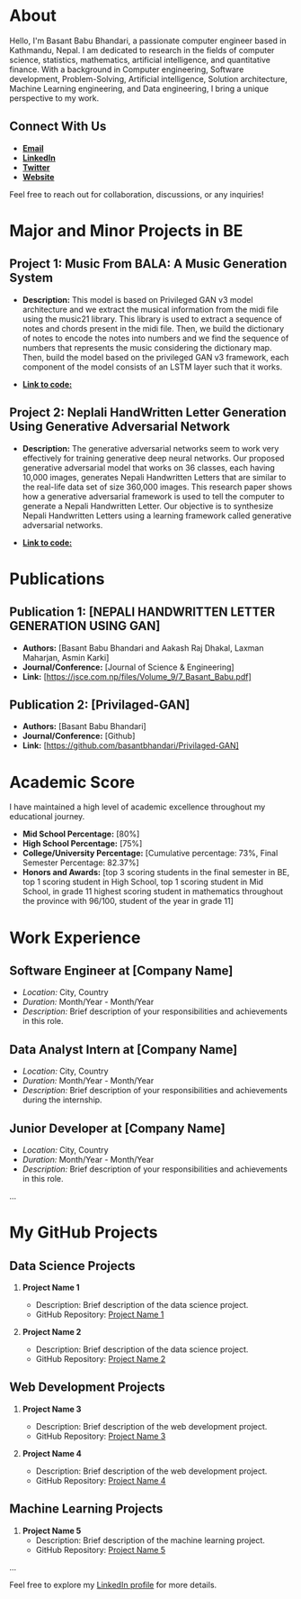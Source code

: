 # About

Hello, I'm Basant Babu Bhandari, a passionate computer engineer based in Kathmandu, Nepal. I am dedicated to research in the fields of computer science, statistics, mathematics, artificial intelligence, and quantitative finance. With a background in Computer engineering, Software development, Problem-Solving, Artificial intelligence, Solution architecture, Machine Learning engineering, and Data engineering,  I bring a unique perspective to my work.

## Connect With Us

- **[Email](basantbhandari2074@gmail.com)**
- **[LinkedIn](https://www.linkedin.com/in/basant-babu-bhandari-1384b81a6/)**
- **[Twitter](https://twitter.com/BasantB52080659)** 
- **[Website](https://bio.link/basant_babu_bhandari)** 

Feel free to reach out for collaboration, discussions, or any inquiries!

# Major and Minor Projects in BE

## Project 1: Music From BALA: A Music Generation System

- **Description:** This model is based on Privileged GAN v3 model architecture and we extract the musical information from the midi file using the music21 library. This library is used to extract a sequence of notes and chords present in the midi file. Then, we build the dictionary of notes to encode the notes into numbers and we find the sequence of numbers that represents the music considering the dictionary map. Then, build the model based on the privileged GAN v3 framework, each component of the model consists of an LSTM layer such that it works.
  
- [**Link to code:**](https://github.com/basantbhandari/privilaged_GAN_LSTM_music_generation)

## Project 2: Neplali HandWritten Letter Generation Using Generative Adversarial Network

- **Description:** The generative adversarial networks seem to work very effectively for training generative deep neural networks. Our proposed generative adversarial model that works on 36 classes, each having 10,000 images, generates Nepali Handwritten Letters that are similar to the real-life data set of size 360,000 images. This research paper shows how a generative adversarial framework is used to tell the computer to generate a Nepali Handwritten Letter. Our objective is to synthesize Nepali Handwritten Letters using a learning framework called generative adversarial networks.

- [**Link to code:**](https://github.com/basantbhandari/Generation-Of-Nepali-Hand-written-letter-using-Generative-Adverserial-Network)

# Publications

## Publication 1: [NEPALI HANDWRITTEN LETTER GENERATION USING GAN]

- **Authors:** [Basant Babu Bhandari and Aakash Raj Dhakal, Laxman Maharjan, Asmin Karki]
- **Journal/Conference:** [Journal of Science & Engineering]
- **Link:** [https://jsce.com.np/files/Volume_9/7_Basant_Babu.pdf]

## Publication 2: [Privilaged-GAN]

- **Authors:** [Basant Babu Bhandari]
- **Journal/Conference:** [Github]
- **Link:** [https://github.com/basantbhandari/Privilaged-GAN]

# Academic Score

I have maintained a high level of academic excellence throughout my educational journey.
- **Mid School Percentage:** [80%]
- **High School Percentage:** [75%]
- **College/University Percentage:** [Cumulative percentage: 73%, Final Semester Percentage: 82.37%]
- **Honors and Awards:** [top 3 scoring students in the final semester in BE, top 1 scoring student in High School, top 1 scoring student in Mid School, in grade 11 highest scoring student in mathematics throughout the province with 96/100, student of the year in grade 11]



# Work Experience

## Software Engineer at [Company Name]
- *Location:* City, Country
- *Duration:* Month/Year - Month/Year
- *Description:* Brief description of your responsibilities and achievements in this role.

## Data Analyst Intern at [Company Name]
- *Location:* City, Country
- *Duration:* Month/Year - Month/Year
- *Description:* Brief description of your responsibilities and achievements during the internship.

## Junior Developer at [Company Name]
- *Location:* City, Country
- *Duration:* Month/Year - Month/Year
- *Description:* Brief description of your responsibilities and achievements in this role.

...





# My GitHub Projects

## Data Science Projects

1. **Project Name 1**
   - Description: Brief description of the data science project.
   - GitHub Repository: [Project Name 1](https://github.com/username/project-name-1)

2. **Project Name 2**
   - Description: Brief description of the data science project.
   - GitHub Repository: [Project Name 2](https://github.com/username/project-name-2)

## Web Development Projects

1. **Project Name 3**
   - Description: Brief description of the web development project.
   - GitHub Repository: [Project Name 3](https://github.com/username/project-name-3)

2. **Project Name 4**
   - Description: Brief description of the web development project.
   - GitHub Repository: [Project Name 4](https://github.com/username/project-name-4)

## Machine Learning Projects

1. **Project Name 5**
   - Description: Brief description of the machine learning project.
   - GitHub Repository: [Project Name 5](https://github.com/username/project-name-5)

...






Feel free to explore my [LinkedIn profile](https://www.linkedin.com/in/basant-babu-bhandari-1384b81a6/) for more details.


